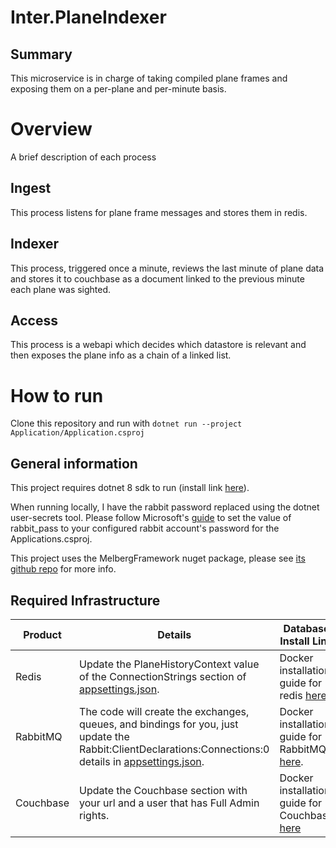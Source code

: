 # Inter.PlaneIndexer

## Summary
This microservice is in charge of taking compiled plane frames and exposing them on a per-plane
and per-minute basis.

# Overview
A brief description of each process

## Ingest

This process listens for plane frame messages and stores them in redis.

## Indexer

This process, triggered once a minute, reviews the last minute of plane data and stores it to couchbase as a document linked to the previous minute each plane was sighted.

## Access

This process is a webapi which decides which datastore is relevant and then exposes the plane info as a chain of a linked list.

# How to run

Clone this repository and run with `dotnet run --project Application/Application.csproj`

## General information

This project requires dotnet 8 sdk to run (install link [here](https://dotnet.microsoft.com/en-us/download/dotnet/8.0)).

When running locally, I have the rabbit password replaced using the dotnet user-secrets tool. 
Please follow Microsoft's [guide](https://learn.microsoft.com/en-us/aspnet/core/security/app-secrets?view=aspnetcore-8.0&tabs=linux) to set the value of rabbit_pass to your configured rabbit account's password for the Applications.csproj.

This project uses the MelbergFramework nuget package, please see [its github repo](https://github.com/Joseph-Melberg/https://github.com/MelbergFramework) for more info.

## Required Infrastructure
|Product|Details|Database Install Link|
|-|-|-|
|Redis| Update the PlaneHistoryContext value of the ConnectionStrings section of [appsettings.json](Application/appsettings.json).| Docker installation guide for redis [here](https://github.com/bitnami/containers/blob/main/bitnami/redis/README.md).|
|RabbitMQ| The code will create the exchanges, queues, and bindings for you, just update the Rabbit:ClientDeclarations:Connections:0 details in [appsettings.json](Application/appsettings.json).| Docker installation guide for RabbitMQ [here](https://hub.docker.com/_/rabbitmq).|
|Couchbase| Update the Couchbase section with your url and a user that has Full Admin rights.| Docker installation guide for Couchbase [here](https://docs.couchbase.com/server/current/install/getting-started-docker.html)|
